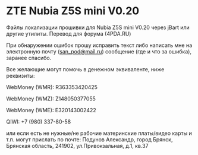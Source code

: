 ZTE Nubia Z5S mini V0.20
===================
Файлы локализации прошивки для Nubia Z5S mini V0.20 через jBart или другие утилиты. Перевод для форума (4PDA.RU)

При обнаружении ошибок прошу исправить текст либо написать мне на электронную почту (san_pod@mail.ru) сообщение (где и что за ошибка), заранее спасибо.

Все желающие могут помочь в денежном эквиваленте, ниже реквизиты:

WebMoney (WMR): R363353420425

WebMoney (WMZ): Z148050377055

WebMoney (WME): E320143002422

QIWI: +7 (980) 337-80-58

или если есть не нужные/не рабочие материнские платы/видео карты и т.п. могут прислать по почте:
Подунов Александр, город Брянск, Брянская область, 241902, ул.Привокзальная, д.1, кв.37